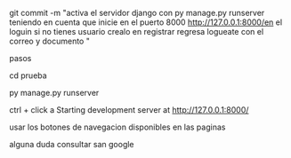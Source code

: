  git commit -m "activa el servidor django con py manage.py runserver teniendo en cuenta que inicie en el puerto 8000  http://127.0.0.1:8000/en el loguin si no tienes usuario crealo en registrar regresa logueate con el correo y documento "

 

pasos 

cd prueba 

py manage.py runserver

ctrl + click a Starting development server at http://127.0.0.1:8000/

usar los botones de navegacion disponibles en las paginas 
 
alguna duda consultar san google 
